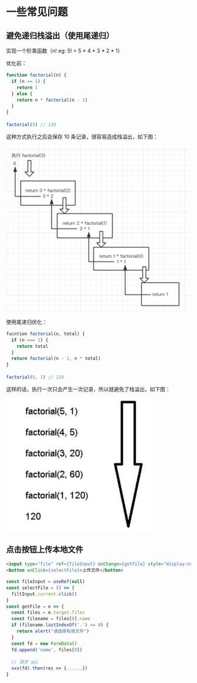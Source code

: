 # 一些常见问题

## 避免递归栈溢出（使用尾递归）

实现一个阶乘函数（n! eg: 5! = 5 * 4 * 3 * 2 * 1）

优化前：

```js
function factorial(n) {
  if (n == 1) {
    return 1
  } else {
    return n * factorial(n - 1)
  }
}

factorial(5) // 120
```

这种方式执行之后会保存 10 条记录，很容易造成栈溢出，如下图：

<img src="https://github.com/KayneWang/blog/blob/master/img/factorial.png" width="500" />

使用尾递归优化：

```js
fucntion factorial(n, total) {
  if (n === 1) {
    return total
  }
  return factorial(n - 1, n * total)
}

factorial(5, 1) // 120
```

这样的话，执行一次只会产生一次记录，所以就避免了栈溢出，如下图：

<img src="https://github.com/KayneWang/blog/blob/master/img/factorialTail.png" width="400" />

## 点击按钮上传本地文件

```html
<input type="file" ref={fileInput} onChange={getFile} style="display:none;" />
<button onClick={selectFile}>上传文件</button>
```

```js
const fileInput = useRef(null)
const selectFile = () => {
  filtInput.current.click()
}
const getFile = e => {
  const files = e.target.files
  const filename = files[0].name
  if (filename.lastIndexOf('.') <= 0) {
    return alert("请选择有效文件")
  }
  const fd = new FormData()
  fd.append('name', files[0])
  
  // 请求 api
  xxx(fd).then(res => {......})
}
```

